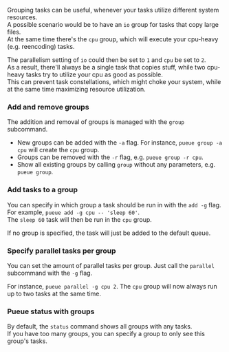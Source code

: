 Grouping tasks can be useful, whenever your tasks utilize different system resources.  
A possible scenario would be to have an `io` group for tasks that copy large files.\
At the same time there's the `cpu` group, which will execute your cpu-heavy (e.g. reencoding) tasks.

The parallelism setting of `io` could then be set to `1` and `cpu` be set to `2`.\
As a result, there'll always be a single task that copies stuff, while two cpu-heavy tasks try to utilize your cpu as good as possible.\
This can prevent task constellations, which might choke your system, while at the same time maximizing resource utilization.

### Add and remove groups

The addition and removal of groups is managed with the `group` subcommand.

- New groups can be added with the `-a` flag. For instance, `pueue group -a cpu` will create the `cpu` group.
- Groups can be removed with the `-r` flag, e.g. `pueue group -r cpu`.
- Show all existing groups by calling `group` without any parameters, e.g. `pueue group`.

### Add tasks to a group

You can specify in which group a task should be run in with the `add -g` flag.\
For example, `pueue add -g cpu -- 'sleep 60'`.\
The `sleep 60` task will then be run in the `cpu` group.

If no group is specified, the task will just be added to the default queue.

### Specify parallel tasks per group

You can set the amount of parallel tasks per group.
Just call the `parallel` subcommand with the `-g` flag.

For instance, `pueue parallel -g cpu 2`.
The `cpu` group will now always run up to two tasks at the same time.

### Pueue status with groups

By default, the `status` command shows all groups with any tasks.\
If you have too many groups, you can specify a group to only see this group's tasks.
